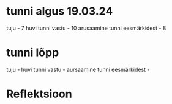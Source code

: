 # tunni algus 19.03.24
tuju - 7
huvi tunni vastu - 10
arusaamine tunni eesmärkidest - 8
 
# tunni lõpp 
tuju - 
huvi tunni vastu - 
aursaamine tunni eesmärkidest - 

# Reflektsioon

